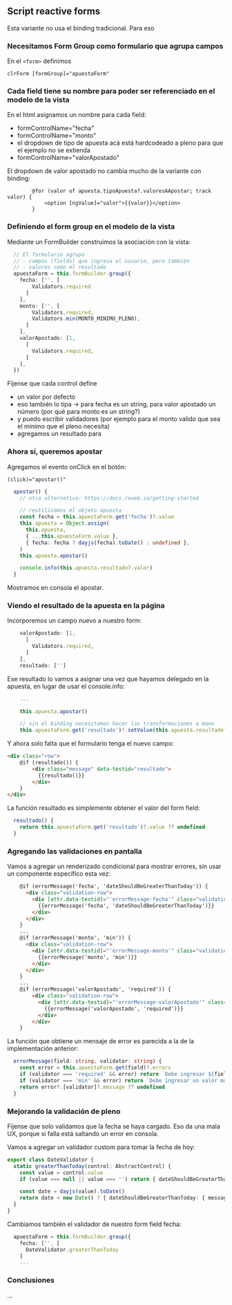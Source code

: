 
## Script reactive forms

Esta variante no usa el binding tradicional. Para eso

### Necesitamos Form Group como formulario que agrupa campos

En el `<form>` definimos

```tsx
clrForm [formGroup]="apuestaForm"
```

### Cada field tiene su nombre para poder ser referenciado en el modelo de la vista

En el html asignamos un nombre para cada field:

- formControlName="fecha" 
- formControlName="monto"
- el dropdown de tipo de apuesta acá está hardcodeado a pleno para que el ejemplo no se extienda
- formControlName="valorApostado"

El dropdown de valor apostado no cambia mucho de la variante con binding:

```tsx
        @for (valor of apuesta.tipoApuesta?.valoresAApostar; track valor) {
            <option [ngValue]="valor">{{valor}}</option>
        }
```

### Definiendo el form group en el modelo de la vista

Mediante un FormBuilder construimos la asociación con la vista:

```ts
  // El formulario agrupa
  // - campos (fields) que ingresa el usuario, pero también
  // - valores como el resultado
  apuestaForm = this.formBuilder.group({
    fecha: ['', [
        Validators.required
      ]
    ],
    monto: ['', [
        Validators.required,
        Validators.min(MONTO_MINIMO_PLENO),
      ]
    ],
    valorApostado: [1,
      [
        Validators.required,
      ]
    ],
  })
```

Fíjense que cada control define

- un valor por defecto
- eso también lo tipa -> para fecha es un string, para valor apostado un número (por qué para monto es un string?)
- y puedo escribir validadores (por ejemplo para el monto valido que sea el mínimo que el pleno necesita)
- agregamos un resultado para 


### Ahora sí, queremos apostar

Agregamos el evento onClick en el botón:

```tsx
(click)="apostar()"
```

```ts
  apostar() {
    // otra alternativa: https://docs.rxweb.io/getting-started

    // reutilizamos el objeto apuesta
    const fecha = this.apuestaForm.get('fecha')?.value
    this.apuesta = Object.assign(
      this.apuesta,
      { ...this.apuestaForm.value },
      { fecha: fecha ? dayjs(fecha).toDate() : undefined },
    )
    this.apuesta.apostar()

    console.info(this.apuesta.resultado?.valor)
  }
```

Mostramos en consola el apostar.

### Viendo el resultado de la apuesta en la página

Incorporemos un campo nuevo a nuestro form:

```ts
    valorApostado: [1,
      [
        Validators.required,
      ]
    ],
    resultado: ['']
```

Ese resultado lo vamos a asignar una vez que hayamos delegado en la apuesta, en lugar de usar el console.info:

```ts
    ...

    this.apuesta.apostar()

    // sin el binding necesitamos hacer las transformaciones a mano
    this.apuestaForm.get('resultado')!.setValue(this.apuesta.resultado?.valor() ?? null)
```

Y ahora solo falta que el formulario tenga el nuevo campo:

```html
<div class="row">
    @if (resultado()) {
        <div class="message" data-testid="resultado">
          {{resultado()}}
        </div>
    }
</div>
```

La función resultado es simplemente obtener el valor del form field:

```ts
  resultado() {
    return this.apuestaForm.get('resultado')?.value ?? undefined
  }
```

### Agregando las validaciones en pantalla

Vamos a agregar un renderizado condicional para mostrar errores, sin usar un componente específico esta vez:

```html
    @if (errorMessage('fecha', 'dateShouldBeGreaterThanToday')) {
      <div class="validation-row">
        <div [attr.data-testid]="'errorMessage-fecha'" class="validation">
          {{errorMessage('fecha', 'dateShouldBeGreaterThanToday')}}
        </div>
      </div>
    }
    ...
    @if (errorMessage('monto', 'min')) {
      <div class="validation-row">
        <div [attr.data-testid]="'errorMessage-monto'" class="validation">
          {{errorMessage('monto', 'min')}}
        </div>
      </div>
    }
    ...
    @if (errorMessage('valorApostado', 'required')) {
        <div class="validation-row">
          <div [attr.data-testid]="'errorMessage-valorApostado'" class="validation">
            {{errorMessage('valorApostado', 'required')}}
          </div>
        </div>
    }
```

La función que obtiene un mensaje de error es parecida a la de la implementación anterior:

```ts
  errorMessage(field: string, validator: string) {
    const error = this.apuestaForm.get(field)?.errors
    if (validator === 'required' && error) return `Debe ingresar ${field}`
    if (validator === 'min' && error) return `Debe ingresar un valor mayor para ${field}`
    return error?.[validator]?.message ?? undefined
  }
```

### Mejorando la validación de pleno

Fíjense que solo validamos que la fecha se haya cargado. Eso da una mala UX, porque si falla está saltando un error en consola.

Vamos a agregar un validador custom para tomar la fecha de hoy:

```ts
export class DateValidator {
  static greaterThanToday(control: AbstractControl) {
    const value = control.value
    if (value === null || value === '') return { dateShouldBeGreaterThanToday: { message: 'Debe ingresar fecha' } }

    const date = dayjs(value).toDate()
    return date < new Date() ? { dateShouldBeGreaterThanToday: { message: 'Debe ingresar fecha de hoy o futura' } } : null
  }
}
```

Cambiamos también el validador de nuestro form field fecha:

```ts
  apuestaForm = this.formBuilder.group({
    fecha: ['', [
      DateValidator.greaterThanToday
    ]
    ...
```

### Conclusiones

...